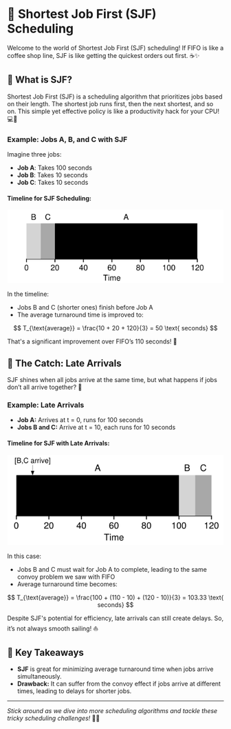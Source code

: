 # 🚀 Shortest Job First (SJF) Scheduling

Welcome to the world of Shortest Job First (SJF) scheduling! If FIFO is like a coffee shop line, SJF is like getting the quickest orders out first. ☕️✨

## 🎯 What is SJF?

Shortest Job First (SJF) is a scheduling algorithm that prioritizes jobs based on their length. The shortest job runs first, then the next shortest, and so on. This simple yet effective policy is like a productivity hack for your CPU! 💻🔧

### **Example: Jobs A, B, and C with SJF**

Imagine three jobs:
- **Job A**: Takes 100 seconds
- **Job B**: Takes 10 seconds
- **Job C**: Takes 10 seconds

#### Timeline for SJF Scheduling:

![SJF Simple Example](src/3.png)

In the timeline:
- Jobs B and C (shorter ones) finish before Job A
- The average turnaround time is improved to:

$$
T_{\text{average}} = \frac{10 + 20 + 120}{3} = 50 \text{ seconds}
$$

That's a significant improvement over FIFO’s 110 seconds! 🎉

## 🚨 The Catch: Late Arrivals

SJF shines when all jobs arrive at the same time, but what happens if jobs don’t all arrive together? 🤔

### **Example: Late Arrivals**

- **Job A:** Arrives at t = 0, runs for 100 seconds
- **Jobs B and C:** Arrive at t = 10, each runs for 10 seconds

#### Timeline for SJF with Late Arrivals:

![SJF With Late Arrivals](src/4.png)

In this case:
- Jobs B and C must wait for Job A to complete, leading to the same convoy problem we saw with FIFO
- Average turnaround time becomes:

$$
T_{\text{average}} = \frac{100 + (110 - 10) + (120 - 10)}{3} = 103.33 \text{ seconds}
$$

Despite SJF's potential for efficiency, late arrivals can still create delays. So, it’s not always smooth sailing! ⛵️

## 🧠 Key Takeaways

- **SJF** is great for minimizing average turnaround time when jobs arrive simultaneously.
- **Drawback:** It can suffer from the convoy effect if jobs arrive at different times, leading to delays for shorter jobs.

---

*Stick around as we dive into more scheduling algorithms and tackle these tricky scheduling challenges!* 🌟🚀
